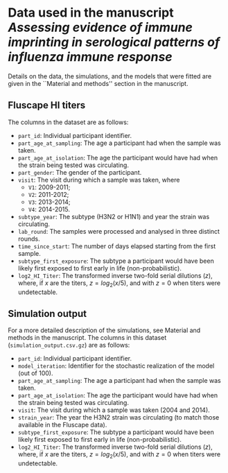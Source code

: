 # Data used in the manuscript _Assessing evidence of immune imprinting in serological patterns of influenza immune response_

Details on the data, the simulations, and the models that were fitted are given
in the ``Material and methods'' section in the manuscript.


## Fluscape HI titers

The columns in the dataset are as follows:
- `part_id`: Individual participant identifier.
- `part_age_at_sampling`: The age a participant had when the sample was taken.
- `part_age_at_isolation`: The age the participant would have had when the
  strain being tested was circulating.
- `part_gender`: The gender of the participant.
- `visit`: The visit during which a sample was taken, where
  - `V1`: 2009-2011;
  - `V2`: 2011-2012;
  - `V3`: 2013-2014;
  - `V4`: 2014-2015.
- `subtype_year`: The subtype (H3N2 or H1N1) and year the strain was
  circulating.
- `lab_round`: The samples were processed and analysed in three distinct rounds.
- `time_since_start`: The number of days elapsed starting from the first sample.
- `subtype_first_exposure`: The subtype a participant would have been likely
  first exposed to first early in life (non-probabilistic).
- `log2_HI_Titer`: The transformed inverse two-fold serial dilutions ($z$),
  where, if $x$ are the titers, $z = log_2(x / 5)$, and with $z = 0$ when titers
  were undetectable.


## Simulation output

For a more detailed description of the simulations, see Material and methods in
the manuscript. The columns in this dataset (`simulation_output.csv.gz`) are as
follows:
- `part_id`: Individual participant identifier.
- `model_iteration`: Identifier for the stochastic realization of the model (out
  of 100).
- `part_age_at_sampling`: The age a participant had when the sample was taken.
- `part_age_at_isolation`: The age the participant would have had when the
  strain being tested was circulating.
- `visit`: The visit during which a sample was taken (2004 and 2014).
- `strain_year`: The year the H3N2 strain was circulating (to match those
  available in the Fluscape data).
- `subtype_first_exposure`: The subtype a participant would have been likely
  first exposed to first early in life (non-probabilistic).
- `log2_HI_Titer`: The transformed inverse two-fold serial dilutions ($z$),
  where, if $x$ are the titers, $z = log_2(x / 5)$, and with $z = 0$ when titers
  were undetectable.

